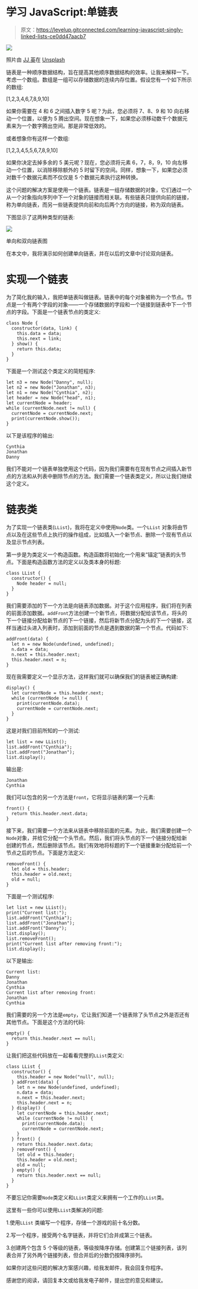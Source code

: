 # 学习 JavaScript:单链表

> 原文：<https://levelup.gitconnected.com/learning-javascript-singly-linked-lists-ce0dd47aacb7>

![](img/7f74d4252d32b7ddced3b5233bb79d90.png)

照片由 [JJ 英](https://unsplash.com/@jjying?utm_source=medium&utm_medium=referral)在 [Unsplash](https://unsplash.com?utm_source=medium&utm_medium=referral)

链表是一种顺序数据结构，旨在提高其他顺序数据结构的效率。让我来解释一下。考虑一个数组。数组是一组可以存储数据的连续内存位置。假设您有一个如下所示的数组:

[1,2,3,4,6,7,8,9,10]

如果你需要在 4 和 6 之间插入数字 5 呢？为此，您必须将 7、8、9 和 10 向右移动一个位置，以便为 5 腾出空间。现在想象一下，如果您必须移动数千个数据元素来为一个数字腾出空间。那是非常低效的。

或者想象你有这样一个数组:

[1,2,3,4,5,5,6,7,8,9,10]

如果你决定去掉多余的 5 美元呢？现在，您必须将元素 6，7，8，9，10 向左移动一个位置，以消除移除额外的 5 时留下的空间。同样，想象一下，如果您必须对数千个数据元素而不仅仅是 5 个数据元素执行这种转换。

这个问题的解决方案是使用一个链表。链表是一组存储数据的对象，它们通过一个从一个对象指向序列中下一个对象的链接而相关联。有些链表只提供向前的链接，称为单向链表，而另一些链表提供向前和向后两个方向的链接，称为双向链表。

下图显示了这两种类型的链表:

![](img/739d6c59ce24a9a80cee349d6201c814.png)

单向和双向链表图

在本文中，我将演示如何创建单向链表，并在以后的文章中讨论双向链表。

# 实现一个链表

为了简化我的输入，我把单链表叫做链表。链表中的每个对象被称为一个节点。节点是一个有两个字段的对象——一个存储数据的字段和一个链接到链表中下一个节点的字段。下面是一个链表节点的类定义:

```
class Node {
  constructor(data, link) {
    this.data = data;
    this.next = link;
  } show() {
    return this.data;
  }
}
```

下面是一个测试这个类定义的简短程序:

```
let n3 = new Node("Danny", null);
let n2 = new Node("Jonathan", n3);
let n1 = new Node("Cynthia", n2);
let header = new Node("head", n1);
let currentNode = header;
while (currentNode.next != null) {
  currentNode = currentNode.next;
  print(currentNode.show());
}
```

以下是该程序的输出:

```
Cynthia
Jonathan
Danny
```

我们不能对一个链表单独使用这个代码，因为我们需要有在现有节点之间插入新节点的方法和从列表中删除节点的方法。我们需要一个链表类定义，所以让我们继续这个定义。

# 链表类

为了实现一个链表类(`LList`)，我将在定义中使用`Node`类。一个`LList` 对象将由节点以及在这些节点上执行的操作组成，比如插入一个新节点、删除一个现有节点以及显示节点列表。

第一步是为类定义一个构造函数。构造函数将初始化一个用来“锚定”链表的头节点。下面是构造函数方法的定义以及类本身的标题:

```
class LList {
  constructor() {
    Node header = null;
  }
}
```

我们需要添加的下一个方法是向链表添加数据。对于这个应用程序，我们将在列表的前面添加数据。`addFront`方法创建一个新节点，将数据分配给该节点，将头的下一个链接分配给新节点的下一个链接，然后将新节点分配为头的下一个链接，这样当通过头进入列表时，添加到前面的节点是遇到数据的第一个节点。代码如下:

```
addFront(data) {
  let n = new Node(undefined, undefined);
  n.data = data;
  n.next = this.header.next;
  this.header.next = n;
}
```

现在我需要定义一个显示方法，这样我们就可以确保我们的链表被正确构建:

```
display() {
  let currentNode = this.header.next;
  while (currentNode != null) {
    print(currentNode.data);
    currentNode = currentNode.next;
  }
}
```

这是对我们目前所知的一个测试:

```
let list = new LList();
list.addFront("Cynthia");
list.addFront("Jonathan");
list.display();
```

输出是:

```
Jonathan
Cynthia
```

我们可以包含的另一个方法是`front`，它将显示链表的第一个元素:

```
front() {
  return this.header.next.data;
}
```

接下来，我们需要一个方法来从链表中移除前面的元素。为此，我们需要创建一个`Node`对象，并给它分配一个头节点。然后，我们将头节点的下一个链接分配给新创建的节点，然后删除该节点。我们有效地将标题的下一个链接重新分配给前一个节点之后的节点。下面是方法定义:

```
removeFront() {
  let old = this.header;
  this.header = old.next;
  old = null;
}
```

下面是一个测试程序:

```
let list = new LList();
print("Current list:");
list.addFront("Cynthia");
list.addFront("Jonathan");
list.addFront("Danny");
list.display();
list.removeFront();
print("Current list after removing front:");
list.display();
```

以下是输出:

```
Current list:
Danny
Jonathan
Cynthia
Current list after removing front:
Jonathan
Cynthia
```

我们需要的另一个方法是`empty`，它让我们知道一个链表除了头节点之外是否还有其他节点。下面是这个方法的代码:

```
empty() {
  return this.header.next == null;
}
```

让我们把这些代码放在一起看看完整的`LList`类定义:

```
class LList {
  constructor() {
    this.header = new Node("null", null);
  } addFront(data) {
    let n = new Node(undefined, undefined);
    n.data = data;
    n.next = this.header.next;
    this.header.next = n;
  } display() {
    let currentNode = this.header.next;
    while (currentNode != null) {
      print(currentNode.data);
      currentNode = currentNode.next;
    }
  } front() {
    return this.header.next.data;
  } removeFront() {
    let old = this.header;
    this.header = old.next;
    old = null;
  } empty() {
    return this.header.next == null;
  }
}
```

不要忘记你需要`Node`类定义和`LList`类定义来拥有一个工作的`LList`类。

这里有一些你可以使用`LList`类解决的问题:

1.使用`LList` 类编写一个程序，存储一个游戏的前十名分数。

2.写一个程序，接受两个名字链表，并将它们合并成第三个链表。

3.创建两个包含 5 个等级的链表，等级按降序存储。创建第三个链接列表，该列表合并了另外两个链接列表，但合并后的分数仍按降序排列。

如果你对这些问题的解决方案感兴趣，给我发邮件，我会回复你程序。

感谢您的阅读，请回复本文或给我发电子邮件，提出您的意见和建议。